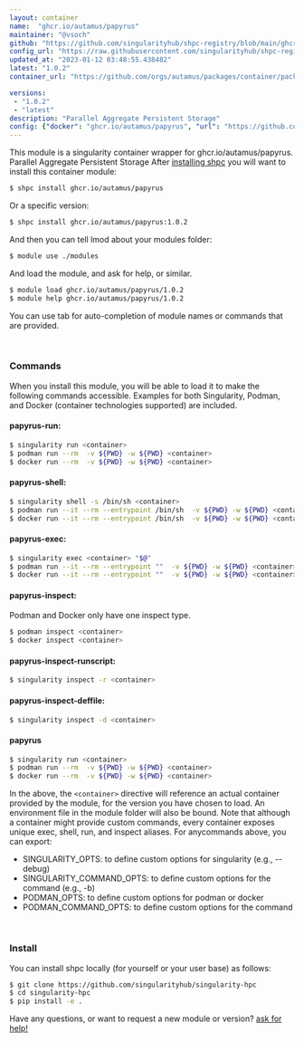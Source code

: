 ```yaml
---
layout: container
name:  "ghcr.io/autamus/papyrus"
maintainer: "@vsoch"
github: "https://github.com/singularityhub/shpc-registry/blob/main/ghcr.io/autamus/papyrus/container.yaml"
config_url: "https://raw.githubusercontent.com/singularityhub/shpc-registry/main/ghcr.io/autamus/papyrus/container.yaml"
updated_at: "2023-01-12 03:48:55.438482"
latest: "1.0.2"
container_url: "https://github.com/orgs/autamus/packages/container/package/papyrus"

versions:
 - "1.0.2"
 - "latest"
description: "Parallel Aggregate Persistent Storage"
config: {"docker": "ghcr.io/autamus/papyrus", "url": "https://github.com/orgs/autamus/packages/container/package/papyrus", "maintainer": "@vsoch", "description": "Parallel Aggregate Persistent Storage", "latest": {"1.0.2": "sha256:9cdbe3399d113f8d4efac68abc2419e4a38633055e86cdc6ff49ae63952a12a9"}, "tags": {"1.0.2": "sha256:9cdbe3399d113f8d4efac68abc2419e4a38633055e86cdc6ff49ae63952a12a9", "latest": "sha256:9cdbe3399d113f8d4efac68abc2419e4a38633055e86cdc6ff49ae63952a12a9"}}
---
```


This module is a singularity container wrapper for ghcr.io/autamus/papyrus.
Parallel Aggregate Persistent Storage
After [installing shpc](#install) you will want to install this container module:


```bash
$ shpc install ghcr.io/autamus/papyrus
```

Or a specific version:

```bash
$ shpc install ghcr.io/autamus/papyrus:1.0.2
```

And then you can tell lmod about your modules folder:

```bash
$ module use ./modules
```

And load the module, and ask for help, or similar.

```bash
$ module load ghcr.io/autamus/papyrus/1.0.2
$ module help ghcr.io/autamus/papyrus/1.0.2
```

You can use tab for auto-completion of module names or commands that are provided.

<br>

### Commands

When you install this module, you will be able to load it to make the following commands accessible.
Examples for both Singularity, Podman, and Docker (container technologies supported) are included.

#### papyrus-run:

```bash
$ singularity run <container>
$ podman run --rm  -v ${PWD} -w ${PWD} <container>
$ docker run --rm  -v ${PWD} -w ${PWD} <container>
```

#### papyrus-shell:

```bash
$ singularity shell -s /bin/sh <container>
$ podman run --it --rm --entrypoint /bin/sh  -v ${PWD} -w ${PWD} <container>
$ docker run --it --rm --entrypoint /bin/sh  -v ${PWD} -w ${PWD} <container>
```

#### papyrus-exec:

```bash
$ singularity exec <container> "$@"
$ podman run --it --rm --entrypoint ""  -v ${PWD} -w ${PWD} <container> "$@"
$ docker run --it --rm --entrypoint ""  -v ${PWD} -w ${PWD} <container> "$@"
```

#### papyrus-inspect:

Podman and Docker only have one inspect type.

```bash
$ podman inspect <container>
$ docker inspect <container>
```

#### papyrus-inspect-runscript:

```bash
$ singularity inspect -r <container>
```

#### papyrus-inspect-deffile:

```bash
$ singularity inspect -d <container>
```



#### papyrus

```bash
$ singularity run <container>
$ podman run --rm  -v ${PWD} -w ${PWD} <container>
$ docker run --rm  -v ${PWD} -w ${PWD} <container>
```


In the above, the `<container>` directive will reference an actual container provided
by the module, for the version you have chosen to load. An environment file in the
module folder will also be bound. Note that although a container
might provide custom commands, every container exposes unique exec, shell, run, and
inspect aliases. For anycommands above, you can export:

 - SINGULARITY_OPTS: to define custom options for singularity (e.g., --debug)
 - SINGULARITY_COMMAND_OPTS: to define custom options for the command (e.g., -b)
 - PODMAN_OPTS: to define custom options for podman or docker
 - PODMAN_COMMAND_OPTS: to define custom options for the command

<br>

### Install

You can install shpc locally (for yourself or your user base) as follows:

```bash
$ git clone https://github.com/singularityhub/singularity-hpc
$ cd singularity-hpc
$ pip install -e .
```

Have any questions, or want to request a new module or version? [ask for help!](https://github.com/singularityhub/singularity-hpc/issues)